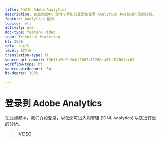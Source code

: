 ```yaml
---
title: 登录到 Adobe Analytics
description: 在此视频中，您将了解如何登录和管理 Analytics 并开始进行您的分析。
feature: Analytics 基础
topics: null
activity: use
doc-type: feature video
team: Technical Marketing
kt: 3566
role: 业务员
level: 初学者
translation-type: ht
source-git-commit: f3b3fa7d91b0cb21005b57768ca23ed6700fcc03
workflow-type: ht
source-wordcount: '54'
ht-degree: 100%

---
```



# 登录到 Adobe Analytics

在此视频中，我们介绍登录，以使您可进入和管理 [!DNL Analytics] 以及进行您的分析。

>[!VIDEO](https://video.tv.adobe.com/v/28771/?quality=12)
